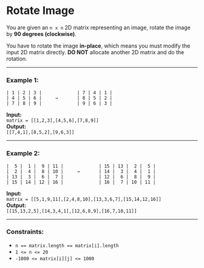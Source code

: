 # Rotate Image

You are given an `n x n` 2D matrix representing an image, rotate the image by **90 degrees (clockwise)**.

You have to rotate the image **in-place**, which means you must modify the input 2D matrix directly. **DO NOT** allocate another 2D matrix and do the rotation.

---

### Example 1:

```
| 1 | 2 | 3 |             | 7 | 4 | 1 |
| 4 | 5 | 6 |     →       | 8 | 5 | 2 |
| 7 | 8 | 9 |             | 9 | 6 | 3 |
```

**Input:**  
`matrix = [[1,2,3],[4,5,6],[7,8,9]]`  
**Output:**  
`[[7,4,1],[8,5,2],[9,6,3]]`

---

### Example 2:

```
|  5 |  1 |  9 | 11 |             | 15 | 13 |  2 |  5 |
|  2 |  4 |  8 | 10 |     →       | 14 |  3 |  4 |  1 |
| 13 |  3 |  6 |  7 |             | 12 |  6 |  8 |  9 |
| 15 | 14 | 12 | 16 |             | 16 |  7 | 10 | 11 |
```

**Input:**  
`matrix = [[5,1,9,11],[2,4,8,10],[13,3,6,7],[15,14,12,16]]`  
**Output:**  
`[[15,13,2,5],[14,3,4,1],[12,6,8,9],[16,7,10,11]]`

---

### Constraints:

- `n == matrix.length == matrix[i].length`  
- `1 <= n <= 20`  
- `-1000 <= matrix[i][j] <= 1000`
